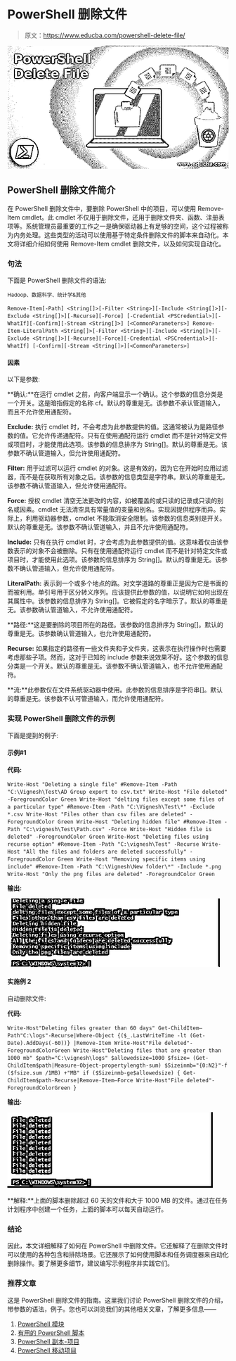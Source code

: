 # PowerShell 删除文件

> 原文：<https://www.educba.com/powershell-delete-file/>

![PowerShell Delete File](img/108730fed79db92a935cf8ba7bbb20ff.png)



## PowerShell 删除文件简介

在 PowerShell 删除文件中，要删除 PowerShell 中的项目，可以使用 Remove-Item cmdlet。此 cmdlet 不仅用于删除文件，还用于删除文件夹、函数、注册表项等。系统管理员最重要的工作之一是确保驱动器上有足够的空间，这个过程被称为内务处理。这些类型的活动可以使用基于特定条件删除文件的脚本来自动化。本文将详细介绍如何使用 Remove-Item cmdlet 删除文件，以及如何实现自动化。

### 句法

下面是 PowerShell 删除文件的语法:

<small>Hadoop、数据科学、统计学&其他</small>

`Remove-Item[-Path] <String[]>[-Filter <String>][-Include <String[]>][-Exclude <String[]>][-Recurse][-Force] [-Credential <PSCredential>][-WhatIf][-Confirm][-Stream <String[]>] [<CommonParameters>] Remove-Item-LiteralPath <String[]>[-Filter <String>][-Include <String[]>][-Exclude <String[]>][-Recurse][-Force][-Credential <PSCredential>][-WhatIf] [-Confirm][-Stream <String[]>][<CommonParameters>]`

#### 因素

以下是参数:

**确认:**在运行 cmdlet 之前，向客户端显示一个确认。这个参数的信息分类是一个开关。这是暗指假定的名称 cf。默认的尊重是无。该参数不承认管道输入，而且不允许使用通配符。

**Exclude:** 执行 cmdlet 时，不会考虑为此参数提供的值。这通常被认为是路径参数的值。它允许传递通配符。只有在使用通配符运行 cmdlet 而不是针对特定文件或项目时，才能使用此选项。该参数的信息排序为 String[]。默认的尊重是无。该参数不确认管道输入，但允许使用通配符。

**Filter:** 用于过滤可以运行 cmdlet 的对象。这是有效的，因为它在开始时应用过滤器，而不是在获取所有对象之后。该参数的信息类型是字符串。默认的尊重是无。该参数不确认管道输入，但允许使用通配符。

**Force:** 授权 cmdlet 清空无法更改的内容，如被覆盖的或只读的记录或只读的别名或因素。cmdlet 无法清空具有常量值的变量和别名。实现因提供程序而异。实际上，利用驱动器参数，cmdlet 不能取消安全限制。该参数的信息类别是开关。默认的尊重是无。该参数不确认管道输入，并且不允许使用通配符。

**Include:** 只有在执行 cmdlet 时，才会考虑为此参数提供的值。这意味着仅由该参数表示的对象不会被删除。只有在使用通配符运行 cmdlet 而不是针对特定文件或项目时，才能使用此选项。该参数的信息排序为 String[]。默认的尊重是无。该参数不确认管道输入，但允许使用通配符。

**LiteralPath:** 表示到一个或多个地点的路。对文学道路的尊重正是因为它是书面的而被利用。单引号用于区分转义序列。应该提供此参数的值，以说明它如何出现在其属性中。该参数的信息排序为 String[]。它被假定的名字暗示了。默认的尊重是无。该参数确认管道输入，不允许使用通配符。

**路径:**这是要删除的项目所在的路径。该参数的信息排序为 String[]。默认的尊重是无。该参数确认管道输入，也允许使用通配符。

**Recurse:** 如果指定的路径有一些文件夹和子文件夹，这表示在执行操作时也需要考虑那些子项。然而，这对于已知的 include 参数来说效果不好。这个参数的信息分类是一个开关。默认的尊重是无。该参数不确认管道输入，也不允许使用通配符。

**流:**此参数仅在文件系统驱动器中使用。此参数的信息排序是字符串[]。默认的尊重是无。该参数不认可管道输入，而允许使用通配符。

### 实现 PowerShell 删除文件的示例

下面是提到的例子:

#### 示例#1

**代码:**

`Write-Host "Deleting a single file"
#Remove-Item -Path "C:\Vignesh\Test\AD Group export to csv.txt"
Write-Host "File deleted" -ForegroundColor Green
Write-Host "delting files except some files of a particular type"
#Remove-Item -Path "C:\Vignesh\Test\*" -Exclude *.csv
Write-Host "Files other than csv files are deleted" -ForegroundColor Green
Write-Host "Deleting hidden file"
#Remove-Item -Path "C:\vignesh\Test\Path.csv" -Force
Write-Host "Hidden file is deleted" -ForegroundColor Green
Write-Host "Deleting files using recurse option"
#Remove-Item -Path "C:\vignesh\Test" -Recurse
Write-Host "All the files and folders are deleted successfully" -ForegroundColor Green
Write-Host "Removing specific items using include"
#Remove-Item -Path "C:\Vignesh\New folder\*" -Include *.png
Write-Host "Only the png files are deleted" -ForegroundColor Green`

**输出:**

![powershell delete file1](img/16dd34dff6050abef9bae2f5936ba149.png)



#### 实施例 2

自动删除文件:

**代码:**

`Write-Host"Deleting files greater than 60 days"
Get-ChildItem–Path"C:\logs"-Recurse|Where-Object {($_.LastWriteTime -lt (Get-Date).AddDays(-60))} |Remove-Item
Write-Host"File deleted"-ForegroundColorGreen
Write-Host"Deleting files that are greater than 1000 mb"
$path="C:\vignesh\logs"
$allowedsize=1000
$fsize= (Get-ChildItem$path|Measure-Object-propertylength-sum)
$Sizeinmb="{0:N2}"-f ($fsize.sum /1MB) +"MB"
if ($Sizeinmb-ge$allowedsize) {
Get-ChildItem$path-Recurse|Remove-Item–Force
Write-Host"File deleted"-ForegroundColorGreen
}`

**输出:**

![powershell delete file2](img/4077c7484260b0b2f91481942e78495d.png)



**解释:**上面的脚本删除超过 60 天的文件和大于 1000 MB 的文件。通过在任务计划程序中创建一个任务，上面的脚本可以每天自动运行。

### 结论

因此，本文详细解释了如何在 PowerShell 中删除文件。它还解释了在删除文件时可以使用的各种包含和排除场景。它还展示了如何使用脚本和任务调度器来自动化删除操作。要了解更多细节，建议编写示例程序并实践它们。

### 推荐文章

这是 PowerShell 删除文件的指南。这里我们讨论 PowerShell 删除文件的介绍，带参数的语法，例子。您也可以浏览我们的其他相关文章，了解更多信息——

1.  [PowerShell 模块](https://www.educba.com/powershell-modules/)
2.  [有用的 PowerShell 脚本](https://www.educba.com/useful-powershell-scripts/)
3.  [PowerShell 副本-项目](https://www.educba.com/powershell-copy-item/)
4.  [PowerShell 移动项目](https://www.educba.com/powershell-move-item/)





